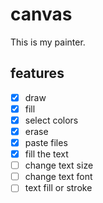 # canvas

This is my painter.

## features

- [x] draw
- [x] fill
- [x] select colors
- [x] erase
- [x] paste files
- [x] fill the text
- [ ] change text size
- [ ] change text font
- [ ] text fill or stroke

